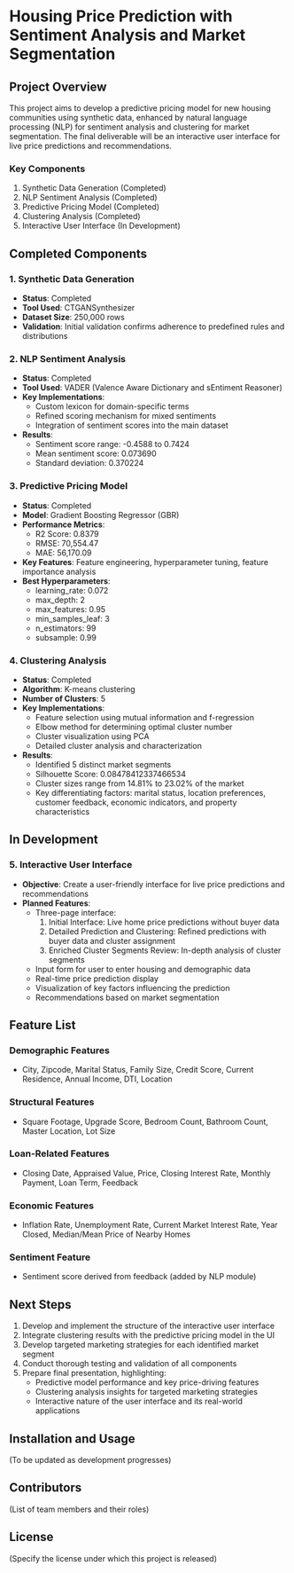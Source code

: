 # Housing Price Prediction with Sentiment Analysis and Market Segmentation

## Project Overview

This project aims to develop a predictive pricing model for new housing communities using synthetic data, enhanced by natural language processing (NLP) for sentiment analysis and clustering for market segmentation. The final deliverable will be an interactive user interface for live price predictions and recommendations.

### Key Components
1. Synthetic Data Generation (Completed)
2. NLP Sentiment Analysis (Completed)
3. Predictive Pricing Model (Completed)
4. Clustering Analysis (Completed)
5. Interactive User Interface (In Development)

## Completed Components

### 1. Synthetic Data Generation
- **Status**: Completed
- **Tool Used**: CTGANSynthesizer
- **Dataset Size**: 250,000 rows
- **Validation**: Initial validation confirms adherence to predefined rules and distributions

### 2. NLP Sentiment Analysis
- **Status**: Completed
- **Tool Used**: VADER (Valence Aware Dictionary and sEntiment Reasoner)
- **Key Implementations**:
  - Custom lexicon for domain-specific terms
  - Refined scoring mechanism for mixed sentiments
  - Integration of sentiment scores into the main dataset
- **Results**:
  - Sentiment score range: -0.4588 to 0.7424
  - Mean sentiment score: 0.073690
  - Standard deviation: 0.370224

### 3. Predictive Pricing Model
- **Status**: Completed
- **Model**: Gradient Boosting Regressor (GBR)
- **Performance Metrics**:
  - R2 Score: 0.8379
  - RMSE: 70,554.47
  - MAE: 56,170.09
- **Key Features**: Feature engineering, hyperparameter tuning, feature importance analysis
- **Best Hyperparameters**:
  - learning_rate: 0.072
  - max_depth: 2
  - max_features: 0.95
  - min_samples_leaf: 3
  - n_estimators: 99
  - subsample: 0.99

### 4. Clustering Analysis
- **Status**: Completed
- **Algorithm**: K-means clustering
- **Number of Clusters**: 5
- **Key Implementations**:
  - Feature selection using mutual information and f-regression
  - Elbow method for determining optimal cluster number
  - Cluster visualization using PCA
  - Detailed cluster analysis and characterization
- **Results**:
  - Identified 5 distinct market segments
  - Silhouette Score: 0.08478412337466534
  - Cluster sizes range from 14.81% to 23.02% of the market
  - Key differentiating factors: marital status, location preferences, customer feedback, economic indicators, and property characteristics

## In Development

### 5. Interactive User Interface
- **Objective**: Create a user-friendly interface for live price predictions and recommendations
- **Planned Features**:
  - Three-page interface:
    1. Initial Interface: Live home price predictions without buyer data
    2. Detailed Prediction and Clustering: Refined predictions with buyer data and cluster assignment
    3. Enriched Cluster Segments Review: In-depth analysis of cluster segments
  - Input form for user to enter housing and demographic data
  - Real-time price prediction display
  - Visualization of key factors influencing the prediction
  - Recommendations based on market segmentation

## Feature List

### Demographic Features
- City, Zipcode, Marital Status, Family Size, Credit Score, Current Residence, Annual Income, DTI, Location

### Structural Features
- Square Footage, Upgrade Score, Bedroom Count, Bathroom Count, Master Location, Lot Size

### Loan-Related Features
- Closing Date, Appraised Value, Price, Closing Interest Rate, Monthly Payment, Loan Term, Feedback

### Economic Features
- Inflation Rate, Unemployment Rate, Current Market Interest Rate, Year Closed, Median/Mean Price of Nearby Homes

### Sentiment Feature
- Sentiment score derived from feedback (added by NLP module)

## Next Steps

1. Develop and implement the structure of the interactive user interface
2. Integrate clustering results with the predictive pricing model in the UI
3. Develop targeted marketing strategies for each identified market segment
4. Conduct thorough testing and validation of all components
5. Prepare final presentation, highlighting:
   - Predictive model performance and key price-driving features
   - Clustering analysis insights for targeted marketing strategies
   - Interactive nature of the user interface and its real-world applications

## Installation and Usage

(To be updated as development progresses)

## Contributors

(List of team members and their roles)

## License

(Specify the license under which this project is released)
